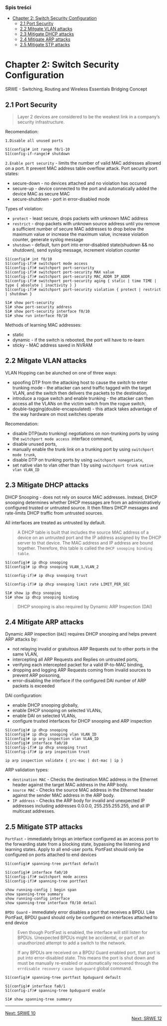 ### Spis treści
- [Chapter 2: Switch Security Configuration](#chapter-2-switch-security-configuration)
  - [2.1 Port Security](#21-port-security)
  - [2.2 Mitgate VLAN attacks](#22-mitgate-vlan-attacks)
  - [2.3 Mitigate DHCP attacks](#23-mitigate-dhcp-attacks)
  - [2.4 Mitigate ARP attacks](#24-mitigate-arp-attacks)
  - [2.5 Mitigate STP attacks](#25-mitigate-stp-attacks)

# Chapter 2: Switch Security Configuration

SRWE - Switching, Routing and Wireless Essentials Bridging Concept

## 2.1 Port Security

>Layer 2 devices are considered to be the weakest link in a company’s security infrastructure.

Recomendation:

`1.Disable all unused ports`

```
S1(config)# int range f0/1-10
S1(config-if-range)# shutdown
```

`2.Enable port security` - limits the number of valid MAC addresses allowed on a port. It prevent MAC address table overflow attack. Port security port states:
  - secure-down - no devices attached and no violation has occured
  - secure-up - device connected to the port and automatically added the device MAC as secure MAC
  - secure-shutdown - port in error-disabled mode

Types of violation:
- `protect` - least secure, drops packets with unknown MAC address
- `restrict` - drop packets with unknown source address until you remove a sufficient number of secure MAC addresses to drop below the maximum value or increase the maximum value, increase violation counter, generate syslog message
- `shutdown` - default, turn port into error-disabled state(shudown && no shutdown), send syslog message, increment violation counter

```
S1(config)# int f0/10
S1(config-if)# switchport mode access
S1(config-if)# switchport port-sercurity
S1(config-if)# switchport port-security MAX value
S1(config-if)# switchport port-security MAC_ADDR IP_ADDR
S1(config-if)# switchport port-security aging { static | time TIME | type { absolute | inactivity } }
S1(config-if)# switchport port-security violation { protect | restrict | shutdown }

S1# show port-security
S1# show port-security address
S1# show port-security interface f0/10
S1# show run interface f0/10
```

Methods of learning MAC addresses:
- static
- dynamic - if the switch is rebooted, the port will have to re-learn
- sticky - MAC address saved in NVRAM


## 2.2 Mitgate VLAN attacks

VLAN Hopping can be alunched on one of three ways:
- spoofing DTP from the attacking host to cause the switch to enter trunking mode - the attacker can send traffic tagged with the target VLAN, and the switch then delivers the packets to the destination,
- introduce a rogue switch and enable trunking - the attacker can then access all the VLANs on the victim switch from the rogue switch,
- double-tagging(double-encapsulated) - this attack takes advantage of the way hardware on most switches operate

Recomendation:
- disable DTP(auto trunking) negotiations on non-trunking ports by using the `switchport mode access `interface command,
- disable unused ports,
- manually enable the trunk link on a trunking port by using `switchport mode trunk`,
- disable DTP on trunking ports by using `switchport nonegotiate`,
- set native vlan to vlan other than 1 by using `switchport trunk native vlan VLAN_ID`

## 2.3 Mitigate DHCP attacks

DHCP Snooping - does not rely on source MAC addresses. Instead, DHCP snooping determines whether DHCP messages are from an administratively configured trusted or untrusted source. It then filters DHCP messages and rate-limits DHCP traffic from untrusted sources.

All interfaces are treated as untrusted by default.

>A DHCP table is built that includes the source MAC address of a device on an untrusted port and the IP address assigned by the DHCP server to that device. The MAC address and IP address are bound together. Therefore, this table is called the `DHCP snooping binding table`.

```
S1(config)# ip dhcp snooping
S1(config)# ip dhcp snooping VLAN_1,VLAN_2

S1(config-if)# ip dhcp snooping trust

S1(config-if)# ip dhcp snooping limit rate LIMIT_PER_SEC

S1# show ip dhcp snooping
S1# show ip dhcp snooping binding
```

>DHCP snooping is also required by Dynamic ARP Inspection (DAI)

## 2.4 Mitigate ARP attacks

Dynamic ARP inspection (`DAI`) requires DHCP snooping and helps prevent ARP attacks by:
- not relaying invalid or gratuitous ARP Requests out to other ports in the same VLAN,
- intercepting all ARP Requests and Replies on untrusted ports,
- verifying each intercepted packet for a valid IP-to-MAC binding,
- dropping and logging ARP Requests coming from invalid sources to prevent ARP poisoning,
- error-disabling the interface if the configured DAI number of ARP packets is exceeded

DAI configuration:
- enable DHCP snooping globally,
- enable DHCP snooping on selected VLANs,
- enable DAI on selected VLANs,
- configure trusted interfaces for DHCP snooping and ARP inspection

```
S1(config)# ip dhcp snooping
S1(config)# ip dhcp snooping vlan VLAN_ID
S1(config)# ip arp inspection vlan VLAN_ID
S1(config)# interface fa0/10
S1(config-if)# ip dhcp snooping trust
S1(config-if)# ip arp inspection trust

ip arp inspection validate { src-mac | dst-mac | ip }
```

ARP validation types:
- `destination MAC` - Checks the destination MAC address in the Ethernet header against the target MAC address in the ARP body.
- `source MAC` - Checks the source MAC address in the Ethernet header against the sender MAC address in the ARP body.
- `IP address` - Checks the ARP body for invalid and unexpected IP addresses including addresses 0.0.0.0, 255.255.255.255, and all IP multicast addresses.

## 2.5 Mitigate STP attacks

`PortFast` - immediately brings an interface configured as an access port to the forwarding state from a blocking state, bypassing the listening and learning states. Apply to all end-user ports. PortFast should only be configured on ports attached to end devices

```
S1(config)# spanning-tree portfast default

S1(config)# interface fa0/10
S1(config-if)# switchport mode access
S1(config-if)# spanning-tree portfast

show running-config | begin span
show spanning-tree summary
show running-config interface
show spanning-tree interface f0/10 detail
```

`BPDU Guard` - immediately error disables a port that receives a BPDU. Like PortFast, BPDU guard should only be configured on interfaces attached to end device

>Even though PortFast is enabled, the interface will still listen for BPDUs. Unexpected BPDUs might be accidental, or part of an unauthorized attempt to add a switch to the network.

>If any BPDUs are received on a BPDU Guard enabled port, that port is put into error-disabled state. This means the port is shut down and must be manually re-enabled or automatically recovered through the `errdisable recovery cause bpduguard` global command.

```
S1(config)# spanning-tree portfast bpduguard default

S1(config)# interface fa0/1
S1(config-if)# spanning-tree bpduguard enable

S1# show spanning-tree summary
```

---

<div>
<a href="srwe-chapter-10.md">Next: SRWE 10</a>
</div>
<div align="right">
<a href="srwe-chapter-12.md">Next: SRWE 12</a>
</div>